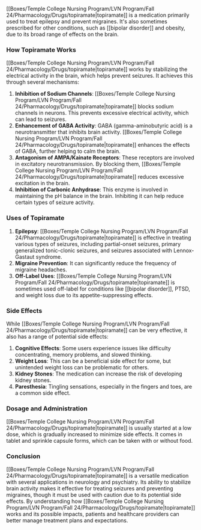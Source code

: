 [[Boxes/Temple College Nursing Program/LVN Program/Fall 24/Pharmacology/Drugs/topiramate|topiramate]] is a medication primarily used to treat epilepsy and prevent migraines. It's also sometimes prescribed for other conditions, such as [[bipolar disorder]] and obesity, due to its broad range of effects on the brain.

### How Topiramate Works

[[Boxes/Temple College Nursing Program/LVN Program/Fall 24/Pharmacology/Drugs/topiramate|topiramate]] works by stabilizing the electrical activity in the brain, which helps prevent seizures. It achieves this through several mechanisms:

1. **Inhibition of Sodium Channels**: [[Boxes/Temple College Nursing Program/LVN Program/Fall 24/Pharmacology/Drugs/topiramate|topiramate]] blocks sodium channels in neurons. This prevents excessive electrical activity, which can lead to seizures.
2. **Enhancement of GABA Activity**: GABA (gamma-aminobutyric acid) is a neurotransmitter that inhibits brain activity. [[Boxes/Temple College Nursing Program/LVN Program/Fall 24/Pharmacology/Drugs/topiramate|topiramate]] enhances the effects of GABA, further helping to calm the brain.
3. **Antagonism of AMPA/Kainate Receptors**: These receptors are involved in excitatory neurotransmission. By blocking them, [[Boxes/Temple College Nursing Program/LVN Program/Fall 24/Pharmacology/Drugs/topiramate|topiramate]] reduces excessive excitation in the brain.
4. **Inhibition of Carbonic Anhydrase**: This enzyme is involved in maintaining the pH balance in the brain. Inhibiting it can help reduce certain types of seizure activity.

### Uses of Topiramate

1. **Epilepsy**: [[Boxes/Temple College Nursing Program/LVN Program/Fall 24/Pharmacology/Drugs/topiramate|topiramate]] is effective in treating various types of seizures, including partial-onset seizures, primary generalized tonic-clonic seizures, and seizures associated with Lennox-Gastaut syndrome.
2. **Migraine Prevention**: It can significantly reduce the frequency of migraine headaches.
3. **Off-Label Uses**: [[Boxes/Temple College Nursing Program/LVN Program/Fall 24/Pharmacology/Drugs/topiramate|topiramate]] is sometimes used off-label for conditions like [[bipolar disorder]], PTSD, and weight loss due to its appetite-suppressing effects.

### Side Effects

While [[Boxes/Temple College Nursing Program/LVN Program/Fall 24/Pharmacology/Drugs/topiramate|topiramate]] can be very effective, it also has a range of potential side effects:

1. **Cognitive Effects**: Some users experience issues like difficulty concentrating, memory problems, and slowed thinking.
2. **Weight Loss**: This can be a beneficial side effect for some, but unintended weight loss can be problematic for others.
3. **Kidney Stones**: The medication can increase the risk of developing kidney stones.
4. **Paresthesia**: Tingling sensations, especially in the fingers and toes, are a common side effect.

### Dosage and Administration

[[Boxes/Temple College Nursing Program/LVN Program/Fall 24/Pharmacology/Drugs/topiramate|topiramate]] is usually started at a low dose, which is gradually increased to minimize side effects. It comes in tablet and sprinkle capsule forms, which can be taken with or without food.

### Conclusion

[[Boxes/Temple College Nursing Program/LVN Program/Fall 24/Pharmacology/Drugs/topiramate|topiramate]] is a versatile medication with several applications in neurology and psychiatry. Its ability to stabilize brain activity makes it effective for treating seizures and preventing migraines, though it must be used with caution due to its potential side effects. By understanding how [[Boxes/Temple College Nursing Program/LVN Program/Fall 24/Pharmacology/Drugs/topiramate|topiramate]] works and its possible impacts, patients and healthcare providers can better manage treatment plans and expectations.